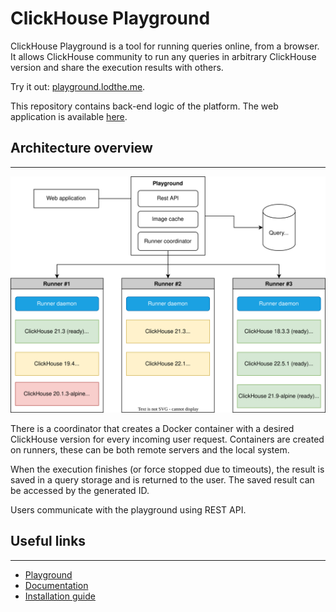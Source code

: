 # ClickHouse Playground

ClickHouse Playground is a tool for running queries online, from a browser.
It allows ClickHouse community to run any queries in arbitrary ClickHouse version
and share the execution results with others.

Try it out: [playground.lodthe.me](https://playground.lodthe.me).

This repository contains back-end logic of the platform. 
The web application is available [here](https://github.com/lodthe/clickhouse-playground-ui).

## Architecture overview

---

![architecture overview](./docs/content/arch-overview.svg)

There is a coordinator that creates a Docker container with a desired ClickHouse
version for every incoming user request. Containers are created on runners,
these can be both remote servers and the local system.

When the execution finishes (or force stopped due to timeouts),
the result is saved in a query storage and is returned to the user.
The saved result can be accessed by the generated ID.

Users communicate with the playground using REST API.

## Useful links

---

- [Playground](https://playground.lodthe.me/)
- [Documentation](./docs/readme.md)
- [Installation guide](./docs/install.md)